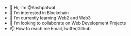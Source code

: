 - 👋 Hi, I’m @Anshpatwal
- 👀 I’m interested in Blockchain
- 🌱 I’m currently learning Web2 and Web3
- 💞️ I’m looking to collaborate on Web Development Projects
- 📫 How to reach me Email,Twitter,Github

<!---
Anshpatwal/Anshpatwal is a ✨ special ✨ repository because its `README.md` (this file) appears on your GitHub profile.
You can click the Preview link to take a look at your changes.
--->
